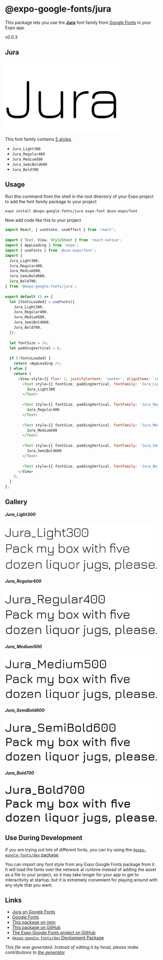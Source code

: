 # @expo-google-fonts/jura

This package lets you use the [**Jura**](https://fonts.google.com/specimen/Jura) font family from [Google Fonts](https://fonts.google.com/) in your Expo app.

v0.0.3

## Jura

![Jura](./font-family.png)

This font family contains [5 styles](#gallery).

- `Jura_Light300`
- `Jura_Regular400`
- `Jura_Medium500`
- `Jura_SemiBold600`
- `Jura_Bold700`

## Usage

Run this command from the shell in the root directory of your Expo project to add the font family package to your project
```sh
expo install @expo-google-fonts/jura expo-font @use-expo/font
```

Now add code like this to your project
```js
import React, { useState, useEffect } from 'react';

import { Text, View, StyleSheet } from 'react-native';
import { AppLoading } from 'expo';
import { useFonts } from '@use-expo/font';
import {
  Jura_Light300,
  Jura_Regular400,
  Jura_Medium500,
  Jura_SemiBold600,
  Jura_Bold700,
} from '@expo-google-fonts/jura';

export default () => {
  let [fontsLoaded] = useFonts({
    Jura_Light300,
    Jura_Regular400,
    Jura_Medium500,
    Jura_SemiBold600,
    Jura_Bold700,
  });

  let fontSize = 24;
  let paddingVertical = 6;

  if (!fontsLoaded) {
    return <AppLoading />;
  } else {
    return (
      <View style={{ flex: 1, justifyContent: 'center', alignItems: 'center' }}>
        <Text style={{ fontSize, paddingVertical, fontFamily: 'Jura_Light300' }}>
          Jura_Light300
        </Text>

        <Text style={{ fontSize, paddingVertical, fontFamily: 'Jura_Regular400' }}>
          Jura_Regular400
        </Text>

        <Text style={{ fontSize, paddingVertical, fontFamily: 'Jura_Medium500' }}>
          Jura_Medium500
        </Text>

        <Text style={{ fontSize, paddingVertical, fontFamily: 'Jura_SemiBold600' }}>
          Jura_SemiBold600
        </Text>

        <Text style={{ fontSize, paddingVertical, fontFamily: 'Jura_Bold700' }}>Jura_Bold700</Text>
      </View>
    );
  }
};

```

## Gallery

##### Jura_Light300
![Jura_Light300](./77bf0cc35f4472e54d1b2daf9d1bfc5f02b062280d8dccd089869c247b4787ee.ttf.png)

##### Jura_Regular400
![Jura_Regular400](./33eb5cfd183074e05fa8299bd75531ec22a6a6d5f8778170d27310d95b1bbbb6.ttf.png)

##### Jura_Medium500
![Jura_Medium500](./77d5a89082924bbe692443c95c536a679eef0891bfbe46d7e30f206f8486631f.ttf.png)

##### Jura_SemiBold600
![Jura_SemiBold600](./85ee38dc27e08fef91f43a628bfb4a044e79102b07af8ea7d859b249c169aada.ttf.png)

##### Jura_Bold700
![Jura_Bold700](./8215e86097df83eb3473c6f3ee4d3c63cd00dce9d02b9cd816d27f4e13616183.ttf.png)


## Use During Development

If you are trying out lots of different fonts, you can try using the [`@expo-google-fonts/dev` package](https://github.com/expo/google-fonts/tree/master/font-packages/dev#readme).

You can import *any* font style from any Expo Google Fonts package from it. It will load the fonts
over the network at runtime instead of adding the asset as a file to your project, so it may take longer
for your app to get to interactivity at startup, but it is extremely convenient
for playing around with any style that you want.

## Links

- [Jura on Google Fonts](https://fonts.google.com/specimen/Jura)
- [Google Fonts](https://fonts.google.com/)
- [This package on npm](https://www.npmjs.com/package/@expo-google-fonts/jura)
- [This package on GitHub](https://github.com/expo/google-fonts/tree/master/font-packages/jura)
- [The Expo Google Fonts project on GitHub](https://github.com/expo/google-fonts)
- [`@expo-google-fonts/dev` Devlopment Package](https://github.com/expo/google-fonts/tree/master/font-packages/dev)


*This file was generated. Instead of editing it by head, please make contributions to [the generator](https://github.com/expo/google-fonts/tree/master/packages/generator)*
